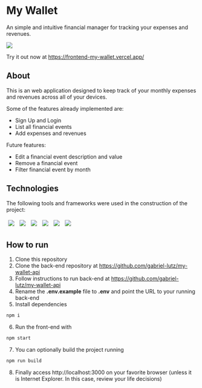 # My Wallet

An simple and intuitive financial manager for tracking your expenses and revenues.

<img src="/assets/my-wallet-usage.gif" />

Try it out now at https://frontend-my-wallet.vercel.app/

## About

This is an web application designed to keep track of your monthly expenses and revenues across all of your devices.

Some of the features already implemented are:

- Sign Up and Login 
- List all financial events
- Add expenses and revenues 

Future features:

- Edit a financial event description and value
- Remove a financial event
- Filter financial event by month

## Technologies
The following tools and frameworks were used in the construction of the project:<br>
<p>
  <img style='margin: 5px;' src='https://img.shields.io/badge/styled-components%20-%2320232a.svg?&style=for-the-badge&color=b8679e&logo=styled-components&logoColor=%3a3a3a'>
  <img style='margin: 5px;' src='https://img.shields.io/badge/axios%20-%2320232a.svg?&style=for-the-badge&color=informational'>
  <img style='margin: 5px;' src="https://img.shields.io/badge/react-app%20-%2320232a.svg?&style=for-the-badge&color=60ddf9&logo=react&logoColor=%2361DAFB"/>
  <img style='margin: 5px;' src="https://img.shields.io/badge/react_route%20-%2320232a.svg?&style=for-the-badge&logo=react&logoColor=%2361DAFB"/>
  <img style='margin: 5px;' src='https://img.shields.io/badge/react-icons%20-%2320232a.svg?&style=for-the-badge&color=f28dc7&logo=react-icons&logoColor=%2361DAFB'>
  <img style='margin: 5px;' src="https://img.shields.io/badge/react-input%20mask%20-%2320232a.svg?&style=for-the-badge&logo=react"/>
</p>

## How to run

1. Clone this repository
2. Clone the back-end repository at https://github.com/gabriel-lutz/my-wallet-api
3. Follow instructions to run back-end at https://github.com/gabriel-lutz/my-wallet-api
4. Rename the **.env.example** file to **.env** and point the URL to your running back-end 
5. Install dependencies
```bash
npm i
```
6. Run the front-end with
```bash
npm start
```
7. You can optionally build the project running
```bash
npm run build
```
8. Finally access http://localhost:3000 on your favorite browser (unless it is Internet Explorer. In this case, review your life decisions)